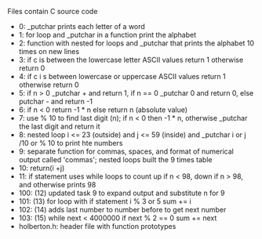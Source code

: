 Files contain C source code

- 0: _putchar prints each letter of a word
- 1: for loop and _putchar in a function print the alphabet
- 2: function with nested for loops and _putchar that prints the alphabet 10 times on new lines
- 3: if c is between the lowercase letter ASCII values return 1 otherwise return 0
- 4: if c i s between lowercase or uppercase ASCII values return 1 otherwise return 0
- 5: if n > 0 _putchar + and return 1, if n == 0 _putchar 0 and return 0, else putchar - and return -1
- 6: if n < 0 return -1 * n else return n (absolute value)
- 7: use % 10 to find last digit (n); if n < 0 then -1 * n, otherwise _putchar the last digit and return it
- 8: nested loop i <= 23 (outside) and j <= 59 (inside) and _putchar i or j /10 or % 10 to print hte numbers
- 9: separate function for commas, spaces, and format of numerical output called 'commas'; nested loops built the 9 times table
- 10: return(i +j)
- 11: if statement uses while loops to count up if n < 98, down if n > 98, and otherwise prints 98
- 100: (12) updated task 9 to expand output and substitute n for 9
- 101: (13) for loop with if statement i % 3 or 5 sum += i
- 102: (14) adds last number to number before to get next number
- 103: (15) while next < 4000000 if next % 2 == 0 sum += next
- holberton.h: header file with function prototypes
